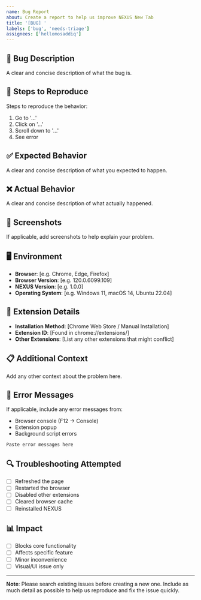 ```yaml
---
name: Bug Report
about: Create a report to help us improve NEXUS New Tab
title: '[BUG] '
labels: ['bug', 'needs-triage']
assignees: ['hellomosaddiq']
---
```


## 🐛 **Bug Description**
A clear and concise description of what the bug is.

## 🔄 **Steps to Reproduce**
Steps to reproduce the behavior:
1. Go to '...'
2. Click on '...'
3. Scroll down to '...'
4. See error

## ✅ **Expected Behavior**
A clear and concise description of what you expected to happen.

## ❌ **Actual Behavior**
A clear and concise description of what actually happened.

## 📸 **Screenshots**
If applicable, add screenshots to help explain your problem.

## 🖥️ **Environment**
- **Browser**: [e.g. Chrome, Edge, Firefox]
- **Browser Version**: [e.g. 120.0.6099.109]
- **NEXUS Version**: [e.g. 1.0.0]
- **Operating System**: [e.g. Windows 11, macOS 14, Ubuntu 22.04]

## 🔧 **Extension Details**
- **Installation Method**: [Chrome Web Store / Manual Installation]
- **Extension ID**: [Found in chrome://extensions/]
- **Other Extensions**: [List any other extensions that might conflict]

## 📋 **Additional Context**
Add any other context about the problem here.

## 🚨 **Error Messages**
If applicable, include any error messages from:
- Browser console (F12 → Console)
- Extension popup
- Background script errors

```
Paste error messages here
```

## 🔍 **Troubleshooting Attempted**
- [ ] Refreshed the page
- [ ] Restarted the browser
- [ ] Disabled other extensions
- [ ] Cleared browser cache
- [ ] Reinstalled NEXUS

## 📊 **Impact**
- [ ] Blocks core functionality
- [ ] Affects specific feature
- [ ] Minor inconvenience
- [ ] Visual/UI issue only

---

**Note**: Please search existing issues before creating a new one. Include as much detail as possible to help us reproduce and fix the issue quickly.
